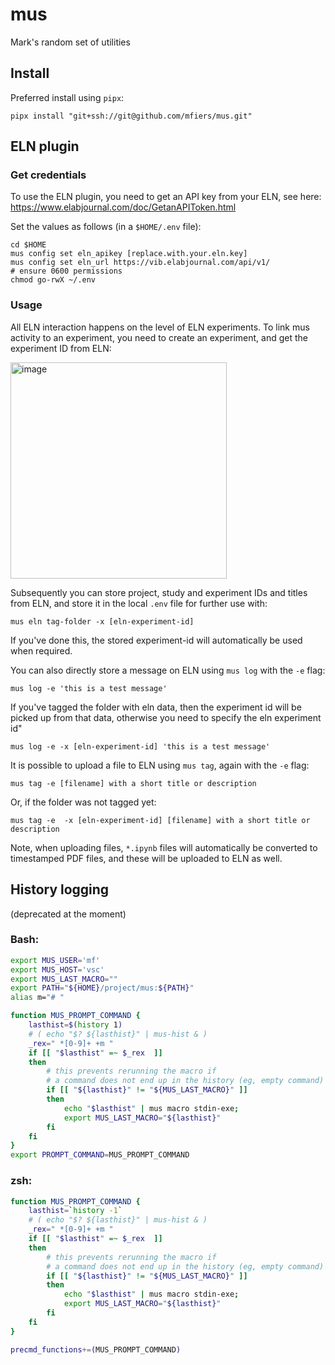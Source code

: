 # mus
Mark's random set of utilities

## Install

Preferred install using `pipx`:

```
pipx install "git+ssh://git@github.com/mfiers/mus.git"
```


## ELN plugin

### Get credentials

To use the ELN plugin, you need to get an API key from your ELN, see here: https://www.elabjournal.com/doc/GetanAPIToken.html

Set the values as follows (in a `$HOME/.env` file):

```
cd $HOME
mus config set eln_apikey [replace.with.your.eln.key]
mus config set eln_url https://vib.elabjournal.com/api/v1/
# ensure 0600 permissions
chmod go-rwX ~/.env
```

### Usage

All ELN interaction happens on the level of ELN experiments. To link mus activity to an experiment, you need to create an experiment, and get the experiment ID from ELN:

<img width="346" alt="image" src="https://github.com/user-attachments/assets/c46887f0-3d8e-469e-bd12-af97c8b5c27b">

Subsequently you can store project, study and experiment IDs and titles from ELN, and store it in the local `.env` file for further use with:

```
mus eln tag-folder -x [eln-experiment-id]
```

If you've done this, the stored experiment-id will automatically be used when required.

You can also directly store a message on ELN using `mus log` with the `-e` flag:

```
mus log -e 'this is a test message'
```

If you've tagged the folder with eln data, then the experiment id will be picked up from that data, otherwise you need to specify the eln experiment id"

```
mus log -e -x [eln-experiment-id] 'this is a test message'
```

It is possible to upload a file to ELN using `mus tag`, again with the `-e` flag:

```
mus tag -e [filename] with a short title or description
```

Or, if the folder was not tagged yet:


```
mus tag -e  -x [eln-experiment-id] [filename] with a short title or description
```

Note, when uploading files, `*.ipynb` files will automatically be converted to timestamped PDF files, and these will be uploaded to ELN as well.


## History logging

(deprecated at the moment)

### Bash:

```bash
export MUS_USER='mf'
export MUS_HOST='vsc'
export MUS_LAST_MACRO=""
export PATH="${HOME}/project/mus:${PATH}"
alias m="# "

function MUS_PROMPT_COMMAND {
    lasthist=$(history 1)
    # ( echo "$? ${lasthist}" | mus-hist & )
    _rex=" *[0-9]+ +m "
    if [[ "$lasthist" =~ $_rex  ]]
	then
        # this prevents rerunning the macro if
        # a command does not end up in the history (eg, empty command)
        if [[ "${lasthist}" != "${MUS_LAST_MACRO}" ]]
        then
            echo "$lasthist" | mus macro stdin-exe;
            export MUS_LAST_MACRO="${lasthist}"
        fi
    fi
}
export PROMPT_COMMAND=MUS_PROMPT_COMMAND
```

### zsh:

```zsh
function MUS_PROMPT_COMMAND {
    lasthist=`history -1`
    # ( echo "$? ${lasthist}" | mus-hist & )
    _rex=" *[0-9]+ +m "
    if [[ "$lasthist" =~ $_rex  ]]
	then
        # this prevents rerunning the macro if
        # a command does not end up in the history (eg, empty command)
        if [[ "${lasthist}" != "${MUS_LAST_MACRO}" ]]
        then
            echo "$lasthist" | mus macro stdin-exe;
            export MUS_LAST_MACRO="${lasthist}"
        fi
    fi
}

precmd_functions+=(MUS_PROMPT_COMMAND)
```
